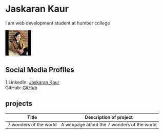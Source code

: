 # Jaskaran Kaur
 I am web development student at humber college

![Jaskaran Kaur](../images/jas.jpg)

## Social Media Profiles
1.LinkedIn: [Jaskaran Kaur](https://www.linkedin.com/in/jaskaran-kaur-67b271196/)  
GitHub: [GitHub](https://github.com/Jaskaran009) 


## projects
|Title  |  Description of project|
|-------|------------------------|
| 7 wonders of the world | A webpage about the 7 wonders of the world |

 

